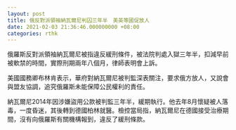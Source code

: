 ```yaml
---
layout: post
title: 俄反對派領袖納瓦爾尼判囚三年半　美英等國促放人
date: 2021-02-03 21:36:46.000000000 +08:00
categories: rthk
---
```


俄羅斯反對派領袖納瓦爾尼被指違反緩刑條件，被法院判處入獄三年半，扣減早前被軟禁的時間，實際刑期兩年八個月，律師表明會上訴。 

美國國務卿布林肯表示，華府對納瓦爾尼被判監深表關注，要求俄方放人，又說會與盟友協調，追究俄羅斯未能保障公民權利的責任。

納瓦爾尼2014年因涉嫌盜用公款被判監三年半，緩期執行。他去年8月懷疑被人落毒，一度昏迷，其後轉到德國柏林就醫。檢控當局指，納瓦爾尼在德國接受治療期間，沒有向俄羅斯有關機構報到，違反了緩刑條款。

